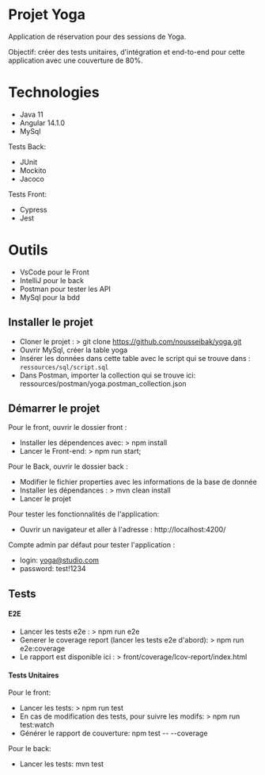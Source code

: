 # Projet Yoga

Application de réservation pour des sessions de Yoga.

Objectif: créer des tests unitaires, d'intégration et end-to-end pour cette application avec une couverture de 80%.

# Technologies

- Java 11
- Angular 14.1.0
- MySql

Tests Back:
- JUnit
- Mockito
- Jacoco

Tests Front:
- Cypress
- Jest


# Outils

- VsCode pour le Front
- IntelliJ pour le back
- Postman pour tester les API
- MySql pour la bdd


## Installer le projet

- Cloner le projet : > git clone https://github.com/nousseibak/yoga.git
- Ouvrir MySql, créer la table yoga
- Insérer les données dans cette table avec le script qui se trouve dans : `ressources/sql/script.sql`
- Dans Postman, importer la collection qui se trouve ici:  ressources/postman/yoga.postman_collection.json


## Démarrer le projet

Pour le front, ouvrir le dossier front :

- Installer les dépendences avec: > npm install
- Lancer le Front-end: > npm run start;

Pour le Back, ouvrir le dossier back :

- Modifier le fichier properties avec les informations de la base de donnée
- Installer les dépendances : > mvn clean install
- Lancer le projet

Pour tester les fonctionnalités de l'application:

- Ouvrir un navigateur et aller à l'adresse : http://localhost:4200/

Compte admin par défaut pour tester l'application :
- login: yoga@studio.com
- password: test!1234


## Tests

#### E2E

- Lancer les tests e2e : > npm run e2e
- Generer le coverage report (lancer les tests e2e d'abord): > npm run e2e:coverage
- Le rapport est disponible ici : > front/coverage/lcov-report/index.html

#### Tests Unitaires

Pour le front: 

- Lancer les tests: > npm run test
- En cas de modification des tests, pour suivre les modifs: > npm run test:watch
- Générer le rapport de couverture: npm test -- --coverage


Pour le back:

- Lancer les tests: mvn  test

